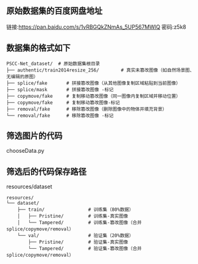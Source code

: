 ## 原始数据集的百度网盘地址
链接:https://pan.baidu.com/s/1vRBGQkZNmAs_5UP567MWlQ
密码:z5k8

## 数据集的格式如下
```
PSCC-Net_dataset/  # 原始数据集根目录
├── authentic/train2014resize_256/        # 真实未篡改图像（如自然场景图、无编辑的原图）
├── splice/fake       # 拼接篡改图像（从其他图像复制区域粘贴到当前图像）
├── splice/mask       # 拼接篡改图像 -标记
├── copymove/fake     # 复制移动篡改图像（同一图像内复制区域并移动位置）
├── copymove/fake     # 复制移动篡改图像-标记
├── removal/fake      # 移除篡改图像（删除图像中的物体并填充背景）
└── removal/fake      # 移除篡改图像 -标记
```

## 筛选图片的代码
chooseData.py

## 筛选后的代码保存路径
resources/dataset

```
resources/
└── dataset/
    ├── train/                # 训练集（80%数据）
    │   ├── Pristine/         # 训练集-真实图像
    │   └── Tampered/         # 训练集-篡改图像（合并splice/copymove/removal）
    └── val/                  # 验证集（20%数据）
        ├── Pristine/         # 验证集-真实图像
        └── Tampered/         # 验证集-篡改图像（合并splice/copymove/removal）
```